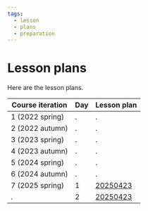 ```yaml
---
tags:
  - lesson
  - plans
  - preparation
---
```


# Lesson plans

Here are the lesson plans.

Course iteration|Day|Lesson plan
----------------|---|-------
1  (2022 spring)|.  |.
2  (2022 autumn)|.  |.
3  (2023 spring)|.  |.
4  (2023 autumn)|.  |.
5  (2024 spring)|.  |.
6  (2024 autumn)|.  |.
7  (2025 spring)|1  |[20250423](20250423/README.md)
.               |2  |[20250423](20250423/README.md)


